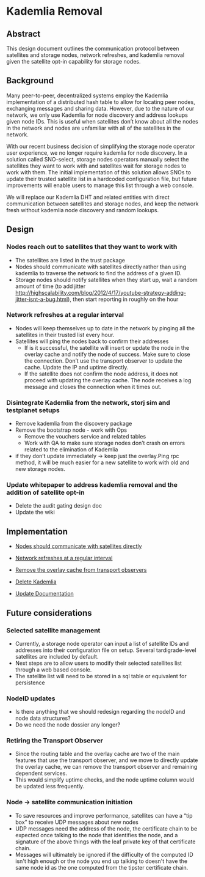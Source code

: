 # Kademlia Removal

## Abstract

This design document outlines the communication protocol between satellites and
storage nodes, network refreshes, and kademlia removal given the satellite opt-in
capability for storage nodes.

## Background

Many peer-to-peer, decentralized systems employ the Kademlia implementation of a distributed hash table to allow for 
locating peer nodes, exchanging messages and sharing data. However, due to the nature of our network, we only use Kademlia 
for node discovery and address lookups given node IDs. This is useful when satellites don’t know about all the nodes in 
the network and nodes are unfamiliar with all of the satellites in the network.

With our recent business decision of simplifying the storage node operator user experience, we no longer require kademlia 
for node discovery. In a solution called SNO-select, storage nodes operators manually select the satellites they want to work with 
and satellites wait for storage nodes to work with them. The initial implementation of this solution allows SNOs to update 
their trusted satellite list in a hardcoded configuration file, but future improvements will enable users to manage
this list through a web console. 

We will replace our Kademlia DHT and related entities with direct communication between satellites and storage nodes, 
and keep the network fresh without kademlia node discovery and random lookups.

## Design

### Nodes reach out to satellites that they want to work with
- The satellites are listed in the trust package
- Nodes should communicate with satellites directly rather than using kademlia to traverse the network to find the address of a given ID.
- Storage nodes should notify satellites when they start up, wait a random amount of time (to add jitter 
http://highscalability.com/blog/2012/4/17/youtube-strategy-adding-jitter-isnt-a-bug.html), then start reporting in roughly on the hour

### Network refreshes at a regular interval
- Nodes will keep themselves up to date in the network by pinging all the satellites in their
   trusted list every hour.
- Satellites will ping the nodes back to confirm their addresses
    - If is it successful, the satellite will insert or update the node in the overlay cache and
       notify the node of success. Make sure to close the connection. Don’t use the transport observer to update the cache.
       Update the IP and uptime directly.
    - If the satellite does not confirm the node address, it does not proceed with updating the overlay cache. The node 
    receives a log message and closes the connection when it times out.

### Disintegrate Kademlia from the network, storj sim and testplanet setups
- Remove kademlia from the discovery package
- Remove the bootstrap node - work with Ops
  - Remove the vouchers service and related tables
  - Work with QA to make sure storage nodes don’t crash on errors related to the elimination of Kademlia
- if they don’t update immediately ->  keep just the overlay.Ping rpc method, it will be much easier for a new satellite 
to work with old and new storage nodes.

### Update whitepaper to address kademlia removal and the addition of satellite opt-in
  - Delete the audit gating design doc
  - Update the wiki

## Implementation

- [Nodes should communicate with satellites directly](https://storjlabs.atlassian.net/browse/V3-2274)

- [Network refreshes at a regular interval](https://storjlabs.atlassian.net/browse/V3-2275)

- [Remove the overlay cache from transport observers](https://storjlabs.atlassian.net/browse/V3-2305])

- [Delete Kademlia](https://storjlabs.atlassian.net/browse/V3-2276)

- [Update Documentation](https://storjlabs.atlassian.net/browse/V3-2461)

## Future considerations

### Selected satellite management
- Currently, a storage node operator can input a list of satellite IDs and addresses into their configuration file on setup. 
Several tardigrade-level satellites are included by default. 
- Next steps are to allow users to modify their selected satellites list through a web based console.
- The satellite list will need to be stored in a sql table or equivalent for persistence

### NodeID updates
- Is there anything that we should redesign regarding the nodeID and node data structures? 
- Do we need the node dossier any longer?

### Retiring the Transport Observer
- Since the routing table and the overlay cache are two of the main features that use the transport observer, and we move to directly 
update the overlay cache, we can remove the transport observer and remaining dependent services.
- This would simplify uptime checks, and the node uptime column would be updated less frequently.

### Node -> satellite communication initiation
- To save resources and improve performance, satellites can have a “tip box” to receive UDP messages about new nodes
- UDP messages need the address of the node, the certificate chain to be expected once talking to the node that identifies 
the node, and a signature of the above things with the leaf private key of that certificate chain.
- Messages will ultimately be ignored if the difficulty of the computed ID isn't high enough or the node you end up talking 
to doesn't have the same node id as the one computed from the tipster certificate chain.
